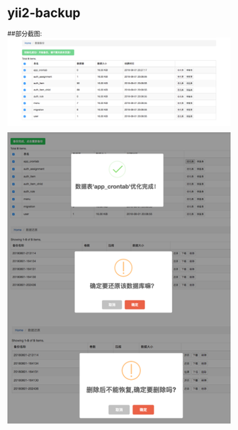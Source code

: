 # yii2-backup


##部分截图:
<img src="https://github.com/EvansYe2/yii2-backup/blob/master/img/backup.png" alt="图片名称" align=center />

<img src="https://github.com/EvansYe2/yii2-backup/blob/master/img/optimize.png"  alt="图片名称" align=center />

<img src="https://github.com/EvansYe2/yii2-backup/blob/master/img/restore1.png" alt="图片名称" align=center />


<img src="https://github.com/EvansYe2/yii2-backup/blob/master/img/sqldelete.png" alt="图片名称" align=center />
